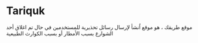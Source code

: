 # Tariquk
موقع طريقك ، هو موقع اُنشأ لإرسال رسائل تحذيرية للمستخدمين في حال تم اغلاق أحد الشوارع بسبب الأمطار أو بسبب الكوارث الطبيعية
